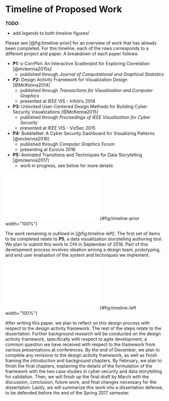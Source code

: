 
# Timeline of Proposed Work

**_TODO:_**

  - add legends to both timeline figures!

Please see [@fig:timeline-prior] for an overview of work that has already been completed.
For this timeline, each of the rows corresponds to a different project and paper.
A breakdown of each paper follows:

  - **P1:** s-CorrPlot: An Interactive Scatterplot for Exploring Correlation [@mckenna2015s]
    - published through *Journal of Computational and Graphical Statistics*
  - **P2:** Design Activity Framework for Visualization Design [@McKenna2014]
    - published through *Transactions for Visualization and Computer Graphics*
    - presented at IEEE VIS - InfoVis 2014
  - **P3:** Unlocked User-Centered Design Methods for Building Cyber Security Visualizations [@McKenna2015]
    - published through *Proceedings of IEEE Visualization for Cyber Security*
    - presented at IEEE VIS - VizSec 2015
  - **P4:** BubbleNet: A Cyber Security Dashboard for Visualizing Patterns [@mckenna2016]
    - published through *Computer Graphics Forum*
    - presenting at Eurovis 2016
  - **P5:** Animated Transitions and Techniques for Data Storytelling [@mckenna2017]
    - work in progress, see below for more details


![
  Timeline of the work already completed for this dissertation, with the exception of **P5**.
](figures/timeline/prior-work.pdf){#fig:timeline-prior width="100%"}


The work remaining is outlined in [@fig:timeline-left].
The first set of items to be completed relate to **P5**, a data visualization storytelling authoring tool.
We plan to submit this work to CHI in September of 2016.
Part of this development process involves ideation among a design team, prototyping, and end user evaluation of the system and techniques we implement.


![
  Timeline of the work remaining to finish the dissertation, mostly with respect to **P5** and writing the dissertation (pink).
](figures/timeline/work-left.pdf){#fig:timeline-left width="100%"}


After writing this paper, we plan to reflect on this design process with respect to the design activity framework.
The rest of the steps relate to the dissertation.
Further background research will be conducted on the design activity framework, specifically with respect to agile development, a common question we have received with respect to the framework from various presentations at conferences.
By the end of December, we plan to complete any revisions to the design activity framework, as well as finish framing the introduction and background chapters.
By February, we plan to finish the final chapters, explaining the details of the formulation of the framework with the two case studies in cyber security and data storytelling for validation.
Then, we will finish up the final draft by March with the discussion, conclusion, future work, and final changes necessary for the dissertation.
Lastly, we will summarize this work into a dissertation defense, to be defended before the end of the Spring 2017 semester.

